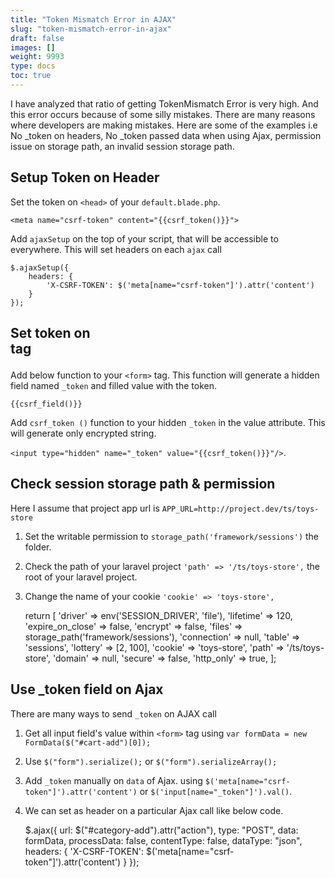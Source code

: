 ```yaml
---
title: "Token Mismatch Error in AJAX"
slug: "token-mismatch-error-in-ajax"
draft: false
images: []
weight: 9993
type: docs
toc: true
---
```


I have analyzed that ratio of getting TokenMismatch Error is very high. And this error occurs because of some silly mistakes. There are many reasons where developers are making mistakes. Here are some of the examples i.e No _token on headers, No _token passed data when using Ajax, permission issue on storage path, an invalid session storage path.

## Setup Token on Header
Set the token on `<head>` of your `default.blade.php`.

    <meta name="csrf-token" content="{{csrf_token()}}">

Add `ajaxSetup` on the top of your script, that will be accessible to everywhere. This will set headers on each `ajax` call

    $.ajaxSetup({
        headers: {
            'X-CSRF-TOKEN': $('meta[name="csrf-token"]').attr('content')
        }
    });

## Set token on <form> tag
Add below function to your `<form>` tag. This function will generate a hidden field named `_token` and filled value with the token.

    {{csrf_field()}}

Add `csrf_token ()` function to your hidden `_token` in the value attribute. This will generate only encrypted string.

`<input type="hidden" name="_token" value="{{csrf_token()}}"/>`.

## Check session storage path & permission
Here I assume that project app url is `APP_URL=http://project.dev/ts/toys-store`
1. Set the writable permission to `storage_path('framework/sessions')` the folder.
2. Check the path of your laravel project `'path' => '/ts/toys-store',` the root of your laravel project.
3. Change the name of your cookie `'cookie' => 'toys-store',`


    return [
        'driver' => env('SESSION_DRIVER', 'file'),
        'lifetime' => 120,
        'expire_on_close' => false,
        'encrypt' => false,
        'files' => storage_path('framework/sessions'),
        'connection' => null,
        'table' => 'sessions',
        'lottery' => [2, 100],
        'cookie' => 'toys-store',
        'path' => '/ts/toys-store',
        'domain' => null,
        'secure' => false,
        'http_only' => true,
    ];

## Use _token field on Ajax
There are many ways to send `_token` on AJAX call

1. Get all input field's value within  `<form>` tag using `var formData = new FormData($("#cart-add")[0]);`
2. Use `$("form").serialize();` or `$("form").serializeArray();`
3. Add `_token` manually on `data` of Ajax. using `$('meta[name="csrf-token"]').attr('content')` or `$('input[name="_token"]').val()`.
4. We can set as header on a particular Ajax call like below code.


    $.ajax({
        url: $("#category-add").attr("action"),
        type: "POST",
        data: formData,
        processData: false,
        contentType: false,
        dataType: "json",
        headers: {
            'X-CSRF-TOKEN': $('meta[name="csrf-token"]').attr('content')
        }
    });


